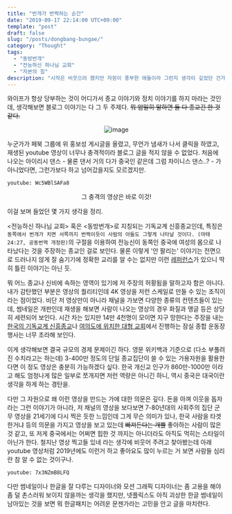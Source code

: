 ```yaml
---
title: "번개가 번쩍하는 순간"
date: "2019-09-17 22:14:00 UTC+09:00"
template: "post"
draft: false
slug: "/posts/dongbang-bungae/"
category: "Thought"
tags:
  - "동방번개"
  - "전능하신 하나님 교회"
  - "자본의 힘"
description: "시작은 비웃으려 했지만 자원이 풍부한 애들이라 그런지 생각이 깊었던 건가"
---
```



와이프가 항상 당부하는 것이 어디가서 종교 이야기와 정치 이야기를 하지 마라는 것인데, 생각해보면 블로그 이야기는 다 그 두 주제다. ~~뭐 엄밀히 말하면 둘 다 종교긴 한 것 같다.~~

<center>

![image](https://user-images.githubusercontent.com/8993099/64969153-57452780-d8de-11e9-98cd-789b6f983bd4.png)

</center>

누군가가 페북 그룹에 위 홍보성 게시글을 올렸고, 무언가 냄새가 나서 클릭을 하였고, 재생된 youtube 영상이 너무나 충격적이라 블로그 글을 적지 않을 수 없었다. 처음에 나오는 아이리시 댄스 - 물론 댄서 거의 다가 중국인 같은데 그럼 차이니스 댄스..? - 가 아니었다면, 그런가보다 하고 넘어갔을지도 모르겠지만.

`youtube: Wc5WBlSAFa8`
<center>
그 충격의 영상은 바로 이것!
</center>

이걸 보며 들었던 몇 가지 생각을 정리.

<전능하신 하나님 교회> 혹은 <동방번개>로 지칭되는 기독교계 신흥종교인데, 특징은 `동쪽에서 번개가 치면 서쪽까지 번쩍이듯이 사람의 아들도 그렇게 나타날 것이다. (마태 24:27, 공동번역 개정판)`의 구절을 이용하여 전능신이 동쪽인 중국에 여성의 몸으로 나타났다는 것을 주장하는 종교인 걸로 보인다. 물론 이렇게 '안 팔리는' 이야기는 전면으로 드러나지 않게 잘 숨기기에 정확한 교리를 알 수는 없지만 이런 [레퍼런스](https://journals.sagepub.com/doi/abs/10.1177/0097700408320546)가 있으니 딱히 틀린 이야기는 아닌 듯.

뭐 어느 종교나 신비에 속하는 영역이 있기에 저 주장의 허황됨을 말하고자 함은 아니다. 내가 감탄했던 부분은 영상의 퀄리티인데 4K 영상을 저런 스케일로 만들 수 있는 조직이라는 점이었다. 비단 저 영상만이 아니라 채널을 가보면 다양한 종류의 컨텐츠들이 있는데, 썸네일은 개판인데 재생을 해보면 사람이 나오는 영상의 경우 화질과 앵글 등은 상당히 세련되어 보인다. 시간 차는 있지만 14만 4천명이 모이면 지구 망한다는 주장을 내는 [한국의 기독교계 신흥종교](https://www.youtube.com/watch?v=M4tNoIqNORg)나 [여의도에 위치한 대형 교회](http://www.newspower.co.kr/sub_read.html?uid=11595&section=sc4)에서 진행하는 잠실 종합 운동장 행사는 너무 초라해 보인다.

이게 생각해보면 결국 규모의 경제 문제이긴 하다. 영문 위키백과 기준으로 (다소 부풀려진 수치라고는 하는데) 3-400만 정도의 단일 종교집단이 쓸 수 있는 가용자원을 활용한다면 이 정도 영상은 충분히 가능하겠다 싶다. 한국 개신교 인구가 860만-1000만 이라고 해도 엄청나게 많은 일부로 쪼개지면 저런 역량은 아니긴 하니, 역시 중국은 대국이란 생각을 하게 하는 경탄을.

다만 그 자원으로 왜 이런 영상을 만드는 가에 대한 의문은 깊다. 돈을 아껴 이웃을 돕자라는 그런 이야기가 아니라, 저 채널의 영상을 보다보면 7-80년대의 사회주의 집단 군무 영상을 21세기에 다시 찍은 듯한 느낌인데 그게 무슨 의미가 있나, 한국 사람을 타겟한거냐 등의 의문을 가지고 영상을 보고 있는데 ~~빠져든다는 개뿔~~ 좋아하는 사람이 많은 것 같고, 또 저게 중국에서는 어쩌면 힙한 것 까지는 아니더라도 아직도 먹히는 스타일이 아닌가 한다. 철지난 영상 찍고들 있네 라는 생각에 비웃어 주려고 찾아봤는데 아래 youtube 영상처럼 2019년에도 이런거 하고 좋아요도 많이 누르는 거 보면 사람들 심리란 참 알 수 없는 것이구나.

`youtube: 7x3NZmB8LFQ`

다만 썸네일이나 한글을 잘 다루는 디자이너와 모션 그래픽 디자이너는 좀 고용을 해야 좀 덜 촌스러워 보이지 않을까는 생각을 했지만, 넷플릭스도 아직 괴상한 한글 썸네일이 남아있는 것을 보면 뭐 한글패치는 어려운 문젠가라는 고민을 안고 글을 마치련다.